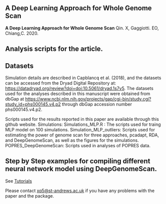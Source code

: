 ## A Deep Learning Approach for Whole Genome Scan
**A Deep Learning Approach for Whole Genome Scan**
Qin. X, Gaggiotti. EO, Chiang,C. 2020.

## Analysis scripts for the article.

## Datasets

Simulation details are described in Capblancq et al. (2018), and the datasets can be accessed from the Dryad Digital Repository at: https://datadryad.org/review?doi=doi:10.5061/dryad.1s7v5. 
The datasets used for the analyses described in this manuscript were obtained from dbGap at https://www.ncbi.nlm.nih.gov/projects/gap/cgi-bin/study.cgi?study_id=phs000145.v4.p2 through dbGap accession number phs000145.v4.p2.

Scripts used for the results reported in this paper are available through this github website.
Simulations:
Simulations_MLP.R : The scripts used for traing MLP model on 100 simulations.
Simulation_MLP_outliers: Scripts used for estimating the power of genome scan for three approaches, pcadapt, RDA, and DeepGenomeScan, as well as the figures for the simulations.
POPRES_DeepGenomeScan: Scripts used in analyses of POPRES data.

## Step by Step examples for compiling different neural network model using DeepGenomeScan.

See [Tutorials](link=https://github.xinghuq/DeepGenomeScan)

Please contact xq5@st-andrews.ac.uk if you have any problems with the paper and the package.
